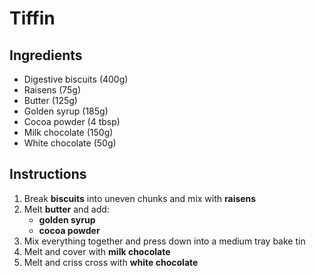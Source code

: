 # Tiffin

## Ingredients

- Digestive biscuits (400g)
- Raisens (75g)
- Butter (125g)
- Golden syrup (185g)
- Cocoa powder (4 tbsp)
- Milk chocolate (150g)
- White chocolate (50g)

## Instructions
1. Break **biscuits** into uneven chunks and mix with **raisens**
1. Melt **butter** and add:
    - **golden syrup**
    - **cocoa powder**
1. Mix everything together and press down into a medium tray bake tin
1. Melt and cover with **milk chocolate**
1. Melt and criss cross with **white chocolate**
